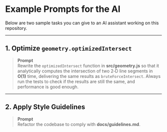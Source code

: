 # Example Prompts for the AI

Below are two sample tasks you can give to an AI assistant working on this repository.

---

## 1. Optimize `geometry.optimizedIntersect`

> **Prompt**  
> Rewrite the `optimizedIntersect` function in **src/geometry.js** so that it analytically computes the intersection of two 2‑D line segments in **O(1)** time, delivering the same results as `bruteForceIntersect`. 
> Always run the tests to check if the results are still the same, and performance is good enough.

---

## 2. Apply Style Guidelines

> **Prompt**  
> Refactor the codebase to comply with **docs/guidelines.md**.  

